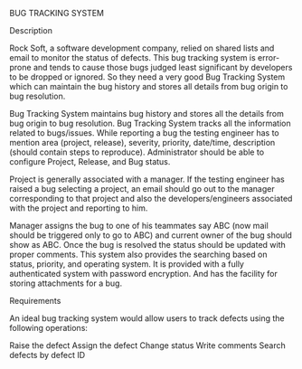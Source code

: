 
BUG TRACKING SYSTEM

Description

Rock Soft, a software development company, relied on shared lists and email to monitor the status of defects. This bug tracking system is error-prone and tends to cause those bugs judged least significant by developers to be dropped or ignored. So they need a very good Bug Tracking System which can maintain the bug history and stores all details from bug origin to bug resolution. 

Bug Tracking System maintains bug history and stores all the details from bug origin to bug resolution. Bug Tracking System tracks all the information related to bugs/issues. While reporting a bug the testing engineer has to mention area (project, release), severity, priority, date/time, description (should contain steps to reproduce). Administrator should be able to configure Project, Release, and Bug status. 

Project is generally associated with a manager. If the testing engineer has raised a bug selecting a project, an email should go out to the manager corresponding to that project and also the developers/engineers associated with the project and reporting to him.

Manager assigns the bug to one of his teammates say ABC (now mail should be triggered only to go to ABC) and current owner of the bug should show as ABC. Once the bug is resolved the status should be updated with proper comments. This system also provides the searching based on status, priority, and operating system. It is provided with a fully authenticated system with password encryption. And has the facility for storing attachments for a bug. 

Requirements 

An ideal bug tracking system would allow users to track defects using the following operations: 

Raise the defect 
Assign the defect 
Change status 
Write comments 
Search defects by defect ID
